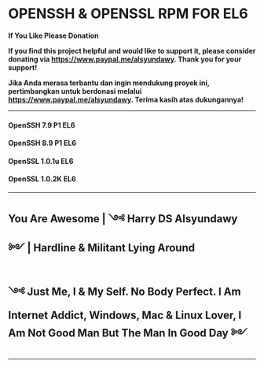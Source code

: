 # **OPENSSH & OPENSSL RPM FOR EL6**

**If You Like Please Donation**

**If you find this project helpful and would like to support it, please consider donating via https://www.paypal.me/alsyundawy. Thank you for your support!**

**Jika Anda merasa terbantu dan ingin mendukung proyek ini, pertimbangkan untuk berdonasi melalui https://www.paypal.me/alsyundawy. Terima kasih atas dukungannya!**

---

#### **OpenSSH 7.9 P1 EL6**
#### **OpenSSH 8.9 P1 EL6**

#### **OpenSSL 1.0.1u EL6**
#### **OpenSSL 1.0.2K EL6**

---

## **You Are Awesome | ༺ Harry DS Alsyundawy ༻ | Hardline & Militant Lying Around**
## **༺ Just Me, I & My Self. No Body Perfect. I Am Internet Addict, Windows, Mac & Linux Lover, I Am Not Good Man But The Man In Good Day  ༻**

---
